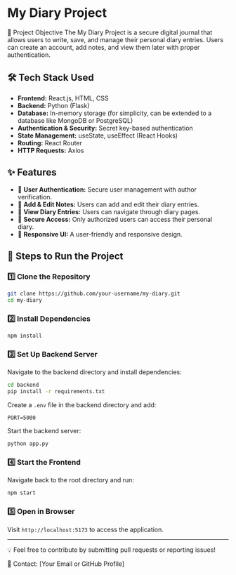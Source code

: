 # My Diary Project
 📌 Project Objective
The My Diary Project is a secure digital journal that allows users to write, save, and manage their personal diary entries. Users can create an account, add notes, and view them later with proper authentication.

## 🛠 Tech Stack Used
- **Frontend:** React.js, HTML, CSS
- **Backend:** Python (Flask)
- **Database:** In-memory storage (for simplicity, can be extended to a database like MongoDB or PostgreSQL)
- **Authentication & Security:** Secret key-based authentication
- **State Management:** useState, useEffect (React Hooks)
- **Routing:** React Router
- **HTTP Requests:** Axios

## ✨ Features
- 🔐 **User Authentication:** Secure user management with author verification.
- 📝 **Add & Edit Notes:** Users can add and edit their diary entries.
- 📖 **View Diary Entries:** Users can navigate through diary pages.
- 🔎 **Secure Access:** Only authorized users can access their personal diary.
- 🎨 **Responsive UI:** A user-friendly and responsive design.

## 🚀 Steps to Run the Project

### 1️⃣ Clone the Repository
```sh
git clone https://github.com/your-username/my-diary.git
cd my-diary
```

### 2️⃣ Install Dependencies
```sh
npm install
```

### 3️⃣ Set Up Backend Server
Navigate to the backend directory and install dependencies:
```sh
cd backend
pip install -r requirements.txt
```
Create a `.env` file in the backend directory and add:
```
PORT=5000
```
Start the backend server:
```sh
python app.py
```

### 4️⃣ Start the Frontend
Navigate back to the root directory and run:
```sh
npm start
```

### 5️⃣ Open in Browser
Visit `http://localhost:5173` to access the application.


---

💡 Feel free to contribute by submitting pull requests or reporting issues!

📧 Contact: [Your Email or GitHub Profile]

